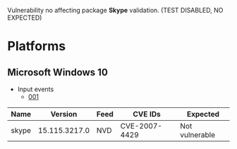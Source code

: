 Vulnerability no affecting package **Skype** validation. (TEST DISABLED, NO EXPECTED)

# Platforms

## Microsoft Windows 10

- Input events
  - [001](input_001.json)

| Name    |    Version   | Feed | CVE IDs       | Expected       |
|---------|--------------|------|---------------|----------------|
| skype | 15.115.3217.0  | NVD  | CVE-2007-4429 | Not vulnerable |
